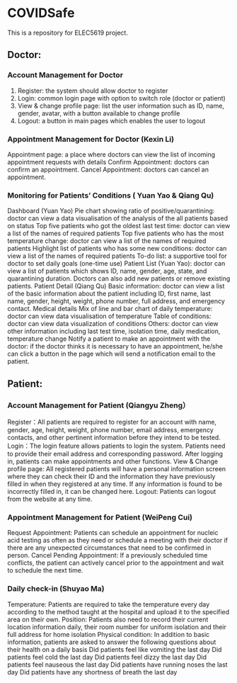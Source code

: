 # COVIDSafe
This is a repository for ELEC5619 project.

## Doctor:
### Account Management for Doctor
1. Register: the system should allow doctor to register
2. Login: common login page with option to switch role (doctor or patient)
3. View & change profile page: list the user information such as ID, name, gender, avatar, with a button available to change profile
4. Logout: a button in main pages which enables the user to logout
### Appointment Management for Doctor (Kexin Li)
Appointment page: a place where doctors can view the list of incoming appointment requests with details
Confirm Appointment: doctors can confirm an appointment.
Cancel Appointment: doctors can cancel an appointment.
### Monitoring for Patients’ Conditions ( Yuan Yao & Qiang Qu)
Dashboard (Yuan Yao)
Pie chart showing ratio of positive/quarantining: doctor can view a data visualisation of the analysis of the all patients based on status
Top five patients who got the oldest last test time: doctor can view a list of the names of required patients
Top five patients who has the most temperature change: doctor can view a list of the names of required patients
Highlight list of patients who has some new conditions: doctor can view a list of the names of required patients
To-do list: a supportive tool for doctor to set daily goals (one-time use)
Patient List (Yuan Yao): doctor can view a list of patients which shows ID, name, gender, age, state, and quarantining duration. Doctors can also add new patients or remove existing patients.
Patient Detail (Qiang Qu)
Basic information: doctor can view a list of the basic information about the patient including ID, first name, last name, gender, height, weight, phone number, full address, and emergency contact.
Medical details
Mix of line and bar chart of daily temperature: doctor can view data visualisation of temperature
Table of conditions: doctor can view data visualization of conditions
Others: doctor can view other information including last test time, isolation time, daily medication, temperature change
Notify a patient to make an appointment with the doctor: if the doctor thinks it is necessary to have an appointment, he/she can click a button in the page which will send a notification email to the patient.
## Patient:
### Account Management for Patient (Qiangyu Zheng）
Register：All patients are required to register for an account with name, gender, age, height, weight, phone number, email address, emergency contacts, and other pertinent information before they intend to be tested.
Login：The login feature allows patients to login the system. Patients need to provide their email address and corresponding password. After logging in, patients can make appointments and other functions.
View & Change profile page: All registered patients will have a personal information screen where they can check their ID and the information they have previously filled in when they registered at any time. If any information is found to be incorrectly filled in, it can be changed here.
Logout: Patients can logout from the website at any time.
### Appointment Management for Patient (WeiPeng Cui)
Request Appointment: Patients can schedule an appointment for nucleic acid testing as often as they need or schedule a meeting with their doctor if there are any unexpected circumstances that need to be confirmed in person.
Cancel Pending Appointment: If a previously scheduled time conflicts, the patient can actively cancel prior to the appointment and wait to schedule the next time.
### Daily check-in (Shuyao Ma)
Temperature: Patients are required to take the temperature every day according to the method taught at the hospital and upload it to the specified area on their own.
Position: Patients also need to record their current location information daily, their room number for uniform isolation and their full address for home isolation
Physical condition: In addition to basic information, patients are asked to answer the following questions about their health on a daily basis
 Did patients feel like vomiting the last day
 Did patients feel cold the last day
Did patients feel dizzy the last day
Did patients feel nauseous the last day
Did patients have running noses the last  day
Did patients have any shortness of breath the last day

